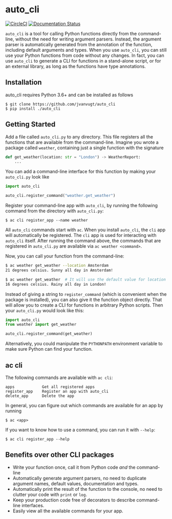 # auto_cli

[![CircleCI](https://circleci.com/gh/jvanvugt/auto_cli.svg?style=svg)](https://circleci.com/gh/jvanvugt/auto_cli)
[![Documentation Status](https://readthedocs.org/projects/auto-cli/badge/?version=latest)](https://auto-cli.readthedocs.io/en/latest/?badge=latest)

`auto_cli` is a tool for calling Python functions directly from the command-line, without the need for writing argument parsers. Instead, the argument parser is automatically generated from the annotation of the function, including default arguments and types. When you use `auto_cli`, you can still use your Python functions from code without any changes. In fact, you can use `auto_cli` to generate a CLI for functions in a stand-alone script, or for an external library, as long as the functions have type annotations.


## Installation
auto_cli requires Python 3.6+ and can be installed as follows
```
$ git clone https://github.com/jvanvugt/auto_cli
$ pip install ./auto_cli
```

## Getting Started
Add a file called `auto_cli.py` to any directory. This file registers all the functions that are available from the command-line. Imagine you wrote a package called `weather`, containing just a single function with the signature
```python
def get_weather(location: str = "London") -> WeatherReport:
    ...
```

You can add a command-line interface for this function by making your `auto_cli.py` look like
```python
import auto_cli

auto_cli.register_command("weather.get_weather")
```

Register your command-line app with `auto_cli`, by running the following command from the directory with `auto_cli.py`:
```
$ ac cli register_app --name weather
```

All `auto_cli` commands start with `ac`. When you install `auto_cli`, the `cli` app will automatically be registered. The `cli` app is used for interacting with `auto_cli` itself. After running the command above, the commands that are registered in `auto_cli.py` are available via `ac weather <command>`.


Now, you can call your function from the command-line:
```bash
$ ac weather get_weather --location Amsterdam
21 degrees celsius. Sunny all day in Amsterdam!

$ ac weather get_weather  # It will use the default value for location
16 degrees celsius. Rainy all day in London!
```

Instead of giving a string to `register_command` (which is convenient when the package is installed), you can also give it the function object directly. That will allow you to create a CLI for functions in arbitrary Python scripts. Then your `auto_cli.py` would look like this:
```python
import auto_cli
from weather import get_weather

auto_cli.register_command(get_weather)
```

Alternatively, you could manipulate the `PYTHONPATH` environment variable to make sure Python can find your function.

## ac cli
The following commands are available with `ac cli`:
```
apps            Get all registered apps
register_app    Register an app with auto_cli
delete_app      Delete the app
```
In general, you can figure out which commands are available for an app by running
```
$ ac <app>
```

If you want to know how to use a command, you can run it with `--help`:
```
$ ac cli register_app --help
```

## Benefits over other CLI packages
- Write your function once, call it from Python code _and_ the command-line
- Automatically generate argument parsers, no need to duplicate argument names, default values, documentation and types.
- Automatically print the result of the function to the console, no need to clutter your code with `print` or `log`.
- Keep your production code free of decorators to describe command-line interfaces.
- Easily view all the available commands for your app.
